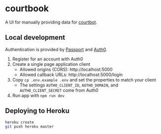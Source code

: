 # courtbook

A UI for manually providing data for [courtbot](https://github.com/codefortulsa/courtbot-engine).

## Local development

Authentication is provided by [Passport](passportjs.org) and [Auth0](https://auth0.com).

1. Register for an account with Auth0
1. Create a single page application client
    * Allowed origins (CORS): http://localhost:5000
    * Allowed callback URLs: http://localhost:5000/login
1. Copy `cp .env.example .env` and set the properties to match your client
    * The settings `AUTH0_CLIENT_ID`, `AUTH0_DOMAIN`, and `AUTH0_CLIENT_SECRET` come from Auth0
1. Run app with `npm run dev`

## Deploying to Heroku

```bash
heroku create
git push heroku master
```

